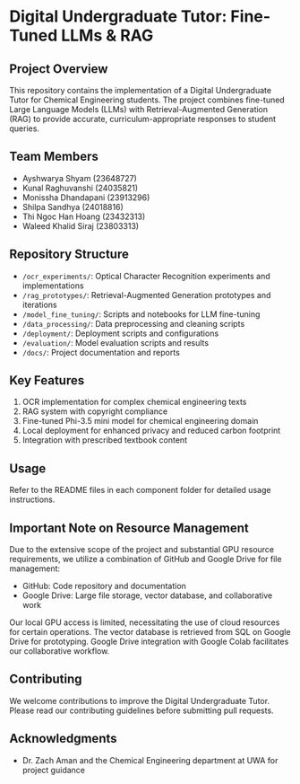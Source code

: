 # Digital Undergraduate Tutor: Fine-Tuned LLMs & RAG

## Project Overview

This repository contains the implementation of a Digital Undergraduate Tutor for Chemical Engineering students. The project combines fine-tuned Large Language Models (LLMs) with Retrieval-Augmented Generation (RAG) to provide accurate, curriculum-appropriate responses to student queries.

## Team Members

- Ayshwarya Shyam (23648727)
- Kunal Raghuvanshi (24035821)
- Monissha Dhandapani (23913296)
- Shilpa Sandhya (24018816)
- Thi Ngoc Han Hoang (23432313)
- Waleed Khalid Siraj (23803313)

## Repository Structure

- `/ocr_experiments/`: Optical Character Recognition experiments and implementations
- `/rag_prototypes/`: Retrieval-Augmented Generation prototypes and iterations
- `/model_fine_tuning/`: Scripts and notebooks for LLM fine-tuning
- `/data_processing/`: Data preprocessing and cleaning scripts
- `/deployment/`: Deployment scripts and configurations
- `/evaluation/`: Model evaluation scripts and results
- `/docs/`: Project documentation and reports

## Key Features

1. OCR implementation for complex chemical engineering texts
2. RAG system with copyright compliance
3. Fine-tuned Phi-3.5 mini model for chemical engineering domain
4. Local deployment for enhanced privacy and reduced carbon footprint
5. Integration with prescribed textbook content


## Usage

Refer to the README files in each component folder for detailed usage instructions.

## Important Note on Resource Management

Due to the extensive scope of the project and substantial GPU resource requirements, we utilize a combination of GitHub and Google Drive for file management:

- GitHub: Code repository and documentation
- Google Drive: Large file storage, vector database, and collaborative work

Our local GPU access is limited, necessitating the use of cloud resources for certain operations. The vector database is retrieved from SQL on Google Drive for prototyping. Google Drive integration with Google Colab facilitates our collaborative workflow.

## Contributing

We welcome contributions to improve the Digital Undergraduate Tutor. Please read our contributing guidelines before submitting pull requests.


## Acknowledgments

- Dr. Zach Aman and the Chemical Engineering department at UWA for project guidance
